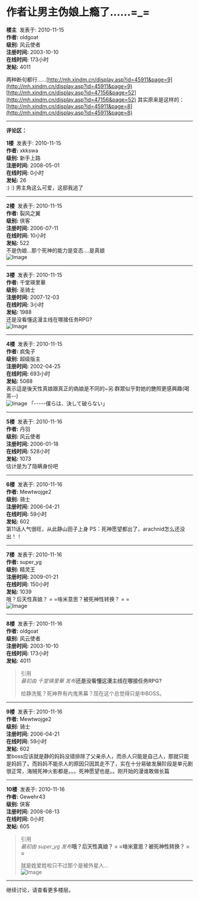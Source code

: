 # 作者让男主伪娘上瘾了……=\_=

**楼主**  发表于: 2010-11-15  
**作者:** oldgoat  
**级别:** 风云使者  
**注册时间:** 2003-10-10  
**在线时间:** 173小时  
**发帖:** 4011

两种断句都行……[http://mh.xindm.cn/display.asp?id=45911&page=9](http://mh.xindm.cn/display.asp?id=45911&page=9) [http://mh.xindm.cn/display.asp?id=47156&page=52](http://mh.xindm.cn/display.asp?id=47156&page=52) 其实原来是这样的：[http://mh.xindm.cn/display.asp?id=45911&page=8](http://mh.xindm.cn/display.asp?id=45911&page=8)

---

**评论区：**

**1楼**  发表于: 2010-11-15  
**作者:** xkkswa  
**级别:** 新手上路  
**注册时间:** 2008-05-01  
**在线时间:** 0小时  
**发帖:** 26  
:) :) 男主角这么可爱，这部我追了  

---

**2楼**  发表于: 2010-11-15  
**作者:** 裂风之翼  
**级别:** 侠客  
**注册时间:** 2006-07-11  
**在线时间:** 10小时  
**发帖:** 522  
不是伪娘...那个死神的能力是变态....是真娘  
![Image](http://i83.photobucket.com/albums/j292/loner20001/1274721421748.jpg)

---

**3楼**  发表于: 2010-11-15  
**作者:** 千堂瑛里華  
**级别:** 圣骑士  
**注册时间:** 2007-12-03  
**在线时间:** 3小时  
**发帖:** 1988  
还是没看懂这漫主线在哪接任务RPG?  
![Image](http://photo.yupoo.com/predator/06448736beaf/miyghnqq/)

---

**4楼**  发表于: 2010-11-15  
**作者:** 疯兔子  
**级别:** 超级版主  
**注册时间:** 2002-04-25  
**在线时间:** 693小时  
**发帖:** 5088  
表示這是後天性真娘跟真正的偽娘是不同的~另:群眾似乎對她的艷照更感興趣(喝茶--)  
![Image](http://bbs.popgo.org/bbs/attachment/photo/Mon_1107/36_5a2a131131420928053d5e727a07d.jpg) 「-----僕らは、決して破らない」

---

**5楼**  发表于: 2010-11-16  
**作者:** 丹羽  
**级别:** 风云使者  
**注册时间:** 2006-01-18  
**在线时间:** 528小时  
**发帖:** 1073  
估计是为了隐瞒身份吧  

---

**6楼**  发表于: 2010-11-16  
**作者:** Mewtwojge2  
**级别:** 骑士  
**注册时间:** 2006-04-21  
**在线时间:** 59小时  
**发帖:** 602  
第11话人气很旺，从此静山田子上身 PS：死神愿望都出了，arachnid怎么还没出！！  

---

**7楼**  发表于: 2010-11-16  
**作者:** super_yg  
**级别:** 精灵王  
**注册时间:** 2009-01-21  
**在线时间:** 150小时  
**发帖:** 1039  
哦？后天性真娘？ = =啥米意思？被死神性转换？ = =  
![Image](http://d.imagehost.org/0867/2050-1.jpg)

---

**8楼**  发表于: 2010-11-16  
**作者:** oldgoat  
**级别:** 风云使者  
**注册时间:** 2003-10-10  
**在线时间:** 173小时  
**发帖:** 4011  
> 引用  
> _最初由 千堂瑛里華 发布_**还是没看懂这漫主线在哪接任务RPG?**  
>   
> 给静洗冤？死神界有内鬼黑幕？现在这个总觉得只是中BOSS。

---

**9楼**  发表于: 2010-11-16  
**作者:** Mewtwojge2  
**级别:** 骑士  
**注册时间:** 2006-04-21  
**在线时间:** 59小时  
**发帖:** 602  
里boss应该就是静的妈妈没错排除了父亲杀人，而杀人只能是自己人，那就只能是妈妈了。而妈妈不能杀人的原因只因其走不了，实在十分易破发展阶段是单元剧很正常，海贼死神火影都是。。。死神愿望也是。。刚开始的漫谁敢做长篇  

---

**10楼**  发表于: 2010-11-16  
**作者:** Gewehr43  
**级别:** 侠客  
**注册时间:** 2008-08-13  
**在线时间:** 0小时  
**发帖:** 605  
> 引用  
> _最初由 super_yg 发布_**哦？后天性真娘？ = =啥米意思？被死神性转换？ = =**  
>   
> 就是姓爱姓啦只不过那个是被外星人...  
![Image](http://i635.photobucket.com/albums/uu76/SOURYUASUKALANGREY/Sign/38435faf.jpg)

---

继续讨论，请查看更多楼层。